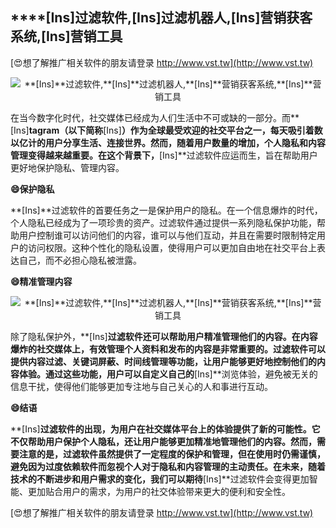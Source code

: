 ## ****[Ins]**过滤软件,**[Ins]**过滤机器人,**[Ins]**营销获客系统,**[Ins]**营销工具**

[😍想了解推广相关软件的朋友请登录 http://www.vst.tw](http://www.vst.tw)

 <center><img src="https://vst.tw/MP4/tuiguang/png/0.png" alt="**[Ins]**过滤软件,**[Ins]**过滤机器人,**[Ins]**营销获客系统,**[Ins]**营销工具"></center>

在当今数字化时代，社交媒体已经成为人们生活中不可或缺的一部分。而**[Ins]**tagram（以下简称**[Ins]**）作为全球最受欢迎的社交平台之一，每天吸引着数以亿计的用户分享生活、连接世界。然而，随着用户数量的增加，个人隐私和内容管理变得越来越重要。在这个背景下，**[Ins]**过滤软件应运而生，旨在帮助用户更好地保护隐私、管理内容。

**😄保护隐私**

**[Ins]**过滤软件的首要任务之一是保护用户的隐私。在一个信息爆炸的时代，个人隐私已经成为了一项珍贵的资产。过滤软件通过提供一系列隐私保护功能，帮助用户控制谁可以访问他们的内容，谁可以与他们互动，并且在需要时限制特定用户的访问权限。这种个性化的隐私设置，使得用户可以更加自由地在社交平台上表达自己，而不必担心隐私被泄露。

**😄精准管理内容**

 <center><img src="https://vst.tw/MP4/tuiguang/png/4.png" alt="**[Ins]**过滤软件,**[Ins]**过滤机器人,**[Ins]**营销获客系统,**[Ins]**营销工具"></center>

除了隐私保护外，**[Ins]**过滤软件还可以帮助用户精准管理他们的内容。在内容爆炸的社交媒体上，有效管理个人资料和发布的内容是非常重要的。过滤软件可以提供内容过滤、关键词屏蔽、时间线管理等功能，让用户能够更好地控制他们的内容体验。通过这些功能，用户可以自定义自己的**[Ins]**浏览体验，避免被无关的信息干扰，使得他们能够更加专注地与自己关心的人和事进行互动。

**😄结语**

**[Ins]**过滤软件的出现，为用户在社交媒体平台上的体验提供了新的可能性。它不仅帮助用户保护个人隐私，还让用户能够更加精准地管理他们的内容。然而，需要注意的是，过滤软件虽然提供了一定程度的保护和管理，但在使用时仍需谨慎，避免因为过度依赖软件而忽视个人对于隐私和内容管理的主动责任。在未来，随着技术的不断进步和用户需求的变化，我们可以期待**[Ins]**过滤软件会变得更加智能、更加贴合用户的需求，为用户的社交体验带来更大的便利和安全性。

[😍想了解推广相关软件的朋友请登录 http://www.vst.tw](http://www.vst.tw)



